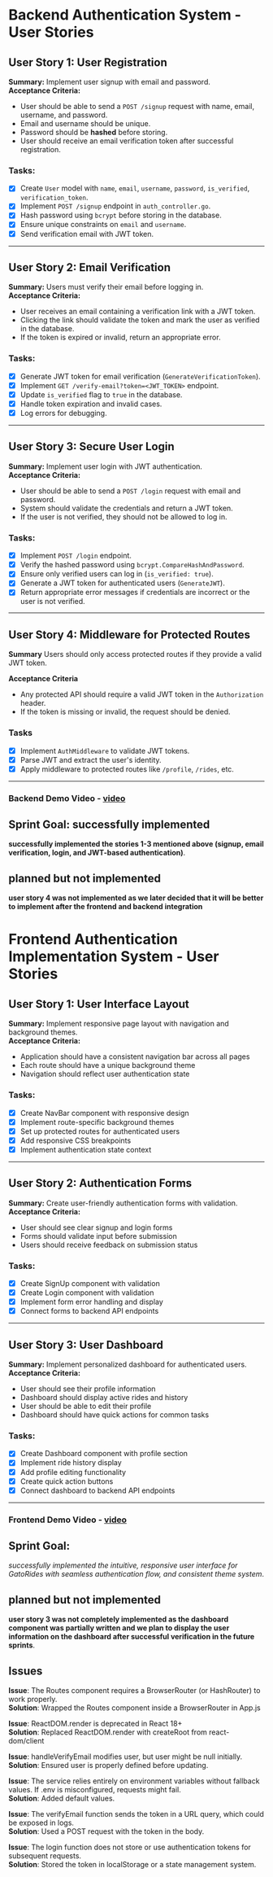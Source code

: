 # **Backend Authentication System - User Stories**


## **User Story 1: User Registration**
**Summary:** Implement user signup with email and password.  
**Acceptance Criteria:**  
- User should be able to send a `POST /signup` request with name, email, username, and password.
- Email and username should be unique.
- Password should be **hashed** before storing.
- User should receive an email verification token after successful registration.

### **Tasks:**
- [x] Create `User` model with `name`, `email`, `username`, `password`, `is_verified`, `verification_token`.
- [x] Implement `POST /signup` endpoint in `auth_controller.go`.
- [x] Hash password using `bcrypt` before storing in the database.
- [x] Ensure unique constraints on `email` and `username`.
- [x] Send verification email with JWT token.

---

## **User Story 2: Email Verification**
**Summary:** Users must verify their email before logging in.  
**Acceptance Criteria:**  
- User receives an email containing a verification link with a JWT token.
- Clicking the link should validate the token and mark the user as verified in the database.
- If the token is expired or invalid, return an appropriate error.

### **Tasks:**
- [x] Generate JWT token for email verification (`GenerateVerificationToken`).
- [x] Implement `GET /verify-email?token=<JWT_TOKEN>` endpoint.
- [x] Update `is_verified` flag to `true` in the database.
- [x] Handle token expiration and invalid cases.
- [x] Log errors for debugging.

---

## **User Story 3: Secure User Login**
**Summary:** Implement user login with JWT authentication.  
**Acceptance Criteria:**  
- User should be able to send a `POST /login` request with email and password.
- System should validate the credentials and return a JWT token.
- If the user is not verified, they should not be allowed to log in.

### **Tasks:**
- [x] Implement `POST /login` endpoint.
- [x] Verify the hashed password using `bcrypt.CompareHashAndPassword`.
- [x] Ensure only verified users can log in (`is_verified: true`).
- [x] Generate a JWT token for authenticated users (`GenerateJWT`).
- [x] Return appropriate error messages if credentials are incorrect or the user is not verified.

---
## **User Story 4: Middleware for Protected Routes**

**Summary**
Users should only access protected routes if they provide a valid JWT token.

**Acceptance Criteria**
- Any protected API should require a valid JWT token in the `Authorization` header.
- If the token is missing or invalid, the request should be denied.

### **Tasks**
- [x] Implement `AuthMiddleware` to validate JWT tokens.
- [x] Parse JWT and extract the user's identity.
- [x] Apply middleware to protected routes like `/profile`, `/rides`, etc.
---

### **Backend Demo Video - [video](https://drive.google.com/drive/folders/1bG-C_ymVRk1-Vz3KoHQRccUUy9I7lS0Z?usp=share_link)**

## **Sprint Goal: successfully implemented**
**successfully implemented the stories 1-3 mentioned above (signup, email verification, login, and JWT-based authentication)**.

## **planned but not implemented**
**user story 4 was not implemented as we later decided that it will be better to implement after the frontend and backend integration**

# **Frontend Authentication Implementation System - User Stories**

## **User Story 1: User Interface Layout**
**Summary:** Implement responsive page layout with navigation and background themes.  
**Acceptance Criteria:**  
- Application should have a consistent navigation bar across all pages
- Each route should have a unique background theme
- Navigation should reflect user authentication state

### **Tasks:**
- [x] Create NavBar component with responsive design
- [x] Implement route-specific background themes
- [x] Set up protected routes for authenticated users
- [x] Add responsive CSS breakpoints
- [x] Implement authentication state context

---

## **User Story 2: Authentication Forms**
**Summary:** Create user-friendly authentication forms with validation.  
**Acceptance Criteria:**  
- User should see clear signup and login forms
- Forms should validate input before submission
- Users should receive feedback on submission status

### **Tasks:**
- [x] Create SignUp component with validation
- [x] Create Login component with validation
- [x] Implement form error handling and display
- [x] Connect forms to backend API endpoints

---

## **User Story 3: User Dashboard**
**Summary:** Implement personalized dashboard for authenticated users.  
**Acceptance Criteria:**  
- User should see their profile information
- Dashboard should display active rides and history
- User should be able to edit their profile
- Dashboard should have quick actions for common tasks

### **Tasks:**
- [x] Create Dashboard component with profile section
- [x] Implement ride history display
- [x] Add profile editing functionality
- [x] Create quick action buttons
- [x] Connect dashboard to backend API endpoints

---

### **Frontend Demo Video - [video](https://drive.google.com/file/d/1MXSEfQ2GfEedOzZUHVvQT9oqCgA0qyr_/view?usp=drive_link)**

## **Sprint Goal:**
**successfully implemented the intuitive, responsive user interface* for GatoRides with *seamless authentication flow, and consistent theme system**.

## **planned but not implemented**
**user story 3 was not completely implemented as the dashboard component was partially written and we plan to display the user information on the dashboard after successful verification in the future sprints**.

## **Issues**

**Issue**: The Routes component requires a BrowserRouter (or HashRouter) to work properly.  
**Solution**: Wrapped the Routes component inside a BrowserRouter in App.js

**Issue**: ReactDOM.render is deprecated in React 18+  
**Solution**: Replaced ReactDOM.render with createRoot from react-dom/client

**Issue**: handleVerifyEmail modifies user, but user might be null initially.  
**Solution**: Ensured user is properly defined before updating.

**Issue**: The service relies entirely on environment variables without fallback values. If .env is misconfigured, requests might fail.  
**Solution**: Added default values.

**Issue**: The verifyEmail function sends the token in a URL query, which could be exposed in logs.  
**Solution**: Used a POST request with the token in the body.

**Issue**: The login function does not store or use authentication tokens for subsequent requests.  
**Solution**: Stored the token in localStorage or a state management system.